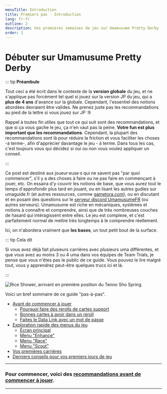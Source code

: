```yaml
---
menuTitle: Introduction
title: Premiers pas - Introduction
lang: fr-fr
outline: 2
description: Vos premières semaines de jeu sur Umamusume Pretty Derby
order: 1
---
```


# Débuter sur Umamusume Pretty Derby

::: tip **Préambule**

Tout ceci a été écrit dans le contexte de la **version globale** du jeu, et ne s'applique pas forcément tel quel si jouez sur la version JP du jeu, qui a **plus de 4 ans** d'avance sur la globale. Cependant, l'essentiel des notions abordées devraient être valides. Ne prenez juste pas les recommandations au pied de la lettre si vous jouez sur JP :9

Rappel à toutes fin utiles que tout ce qui suit sont des recommandations, et que si ça vous gache le jeu, ça n'en vaut pas la peine. **Votre fun est plus important que les recommandations**. Cependant, la plupart des recommandations sont là pour réduire la friction et vous faciliter les choses -à terme-, afin d'apprécier davantage le jeu - à terme. Dans tous les cas, c'est toujours vous qui décidez si oui ou non vous voulez appliquer un conseil.

:::

Ce post est destiné aux joueur·euse·s qui ne savent pas "par quoi commencer", s'il y a des choses à faire ou ne pas faire en commençant à jouer, etc. On essaira d'y couvrir les notions de base, que vous aurez tout le temps d'approfondir plus tard en jouant, ou en lisant les autres gudies sur umaguide.fr (et autres ressources, comme [gametora.com](https://gametora.com/umamusume)), ou en discutant et en posant des questions sur le [serveur discord UmamusumeFR](https://discord.gg/kuKGHzgjv5) (ou autres serveurs). Umamusume est riche en mécaniques, systèmes et notions à connaître et comprendre, ainsi que de très nombreuses couches de hasard qui intéragissent entre elles. Le jeu est complexe, et c'est parfaitement normal de mettre très longtemps à le comprendre réellement.

Ici, on n'abordera vraiment que **les bases**, un tout petit bout de la surface.

::: tip Cela dit

Si vous avez déjà fait plusieurs carrières avec plusieurs uma différentes, et que vous avez au moins 3 ou 4 uma dans vos équipes de Team Trials, je pense que vous n'êtes pas le public de ce guide. Vous pouvez le lire malgré tout, vous y apprendrez peut-être quelques trucs ici et là.

:::

![Rice Shower, arrivant en première position du Tenno Sho Spring](/assets/EarlyDays/Haruten.png)

Voici un bref sommaire de ce guide "pas-à-pas".

* [Avant de commencer à jouer](02_early_days_-_before_starting)
    * [Pourquoi faire des rerolls de cartes support](02_early_days_-_before_starting#pourquoi-faire-des-rerolls-de-cartes-support)
    * [Bonnes cartes à avoir dans un reroll](02_early_days_-_before_starting.md#bonnes-cartes-a-avoir-dans-un-reroll)
    * [Faites le Data Link avec un mot de passe](02_early_days_-_before_starting.md#faites-le-data-link-avec-un-mot-de-passe)
* [Exploration rapide des menus du jeu](/guides/Premiers%20pas/03_early_days_-_menus.md)
    * [Écran principal](03_early_days_-_menus.md#ecran-principal)
    * [Menu "Enhance"](03_early_days_-_menus#menu-enhance)
    * [Menu "Race"](03_early_days_-_menus#menu-race)
    * [Menu "Scout"](03_early_days_-_menus#menu-gacha-was-a-mistake-scout)
* [Vos premières carrières](04_early_days_-_career)
* [Derniers conseils pour vos premiers jours de jeu]()

-----

### Pour commencer, voici des [recommandations avant de commencer à jouer](/guides/Premiers%20pas/02_early_days_-_before_starting.md).

-----
